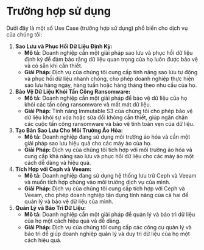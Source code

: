 # Trường hợp sử dụng

Dưới đây là một số Use Case (trường hợp sử dụng) phổ biến cho dịch vụ của chúng tôi:

1. **Sao Lưu và Phục Hồi Dữ Liệu Định Kỳ:**
   * **Mô tả:** Doanh nghiệp cần một giải pháp sao lưu và phục hồi dữ liệu định kỳ để đảm bảo rằng dữ liệu quan trọng của họ luôn được bảo vệ và có sẵn khi cần thiết.
   * **Giải Pháp:** Dịch vụ của chúng tôi cung cấp tính năng sao lưu tự động và phục hồi dữ liệu nhanh chóng, cho phép doanh nghiệp thực hiện sao lưu hàng ngày, hàng tuần hoặc hàng tháng theo nhu cầu của họ.
2. **Bảo Vệ Dữ Liệu Khỏi Tấn Công Ransomware:**
   * **Mô tả:** Doanh nghiệp cần một giải pháp để bảo vệ dữ liệu của họ khỏi các tấn công ransomware và mất mát dữ liệu.
   * **Giải Pháp:** Tính năng Immutable S3 của chúng tôi cho phép bảo vệ dữ liệu khỏi sự xóa hoặc sửa đổi không cần thiết, giúp ngăn chặn các cuộc tấn công ransomware và bảo vệ tính toàn vẹn của dữ liệu.
3. **Tạo Bản Sao Lưu Cho Môi Trường Ảo Hóa:**
   * **Mô tả:** Doanh nghiệp đang sử dụng môi trường ảo hóa và cần một giải pháp sao lưu hiệu quả cho các máy ảo của họ.
   * **Giải Pháp:** Dịch vụ của chúng tôi tích hợp với môi trường ảo hóa và cung cấp khả năng sao lưu và phục hồi dữ liệu cho các máy ảo một cách dễ dàng và hiệu quả.
4. **Tích Hợp với Ceph và Veeam:**
   * **Mô tả:** Doanh nghiệp đang sử dụng hệ thống lưu trữ Ceph và Veeam và muốn tích hợp chúng vào môi trường dịch vụ của mình.
   * **Giải Pháp:** Dịch vụ của chúng tôi cung cấp tích hợp với Ceph và Veeam, cho phép doanh nghiệp tận dụng tính năng của cả hai để quản lý và bảo vệ dữ liệu của mình.
5. **Quản Lý và Bảo Trì Dữ Liệu:**
   * **Mô tả:** Doanh nghiệp cần một giải pháp để quản lý và bảo trì dữ liệu của họ một cách hiệu quả và dễ dàng.
   * **Giải Pháp:** Dịch vụ của chúng tôi cung cấp các công cụ quản lý và bảo trì để giúp doanh nghiệp quản lý và duy trì dữ liệu của họ một cách hiệu quả.

